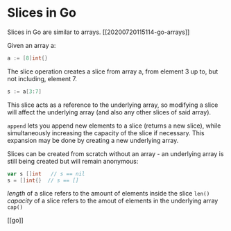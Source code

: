 # Slices in Go

Slices in Go are similar to arrays. [[20200720115114-go-arrays]]

Given an array a:
```go
a := [8]int{}
```
The slice operation creates a slice from array a, from element 3 up to, but not including, element 7. 
```go
s := a[3:7]
```

This slice acts as a reference to the underlying array, so modifying a slice will affect the underlying array (and also any other slices of said array).

`append` lets you append new elements to a slice (returns a new slice), while simultaneously increasing the capacity of the slice if necessary. This expansion may be done by creating a new underlying array.

Slices can be created from scratch without an array - an underlying array is still being created but will remain anonymous:
```go
var s []int   // s == nil
s = []int{}  // s == []
```

_length_ of a slice refers to the amount of elements inside the slice `len()`
_capacity_ of a slice refers to the amout of elements in the underlying array `cap()`

[[go]]